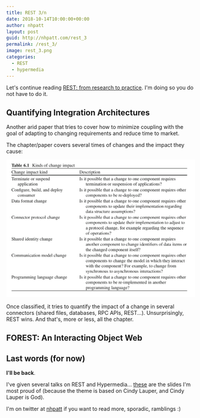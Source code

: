 ```yaml
---
title: REST 3/n
date: 2018-10-14T10:00:00+00:00
author: nhpatt
layout: post
guid: http://nhpatt.com/rest_3
permalink: /rest_3/
image: rest_3.png
categories:
  - REST
  - hypermedia
---
```


Let's continue reading [REST: from research to practice](https://www.goodreads.com/book/show/11865715-rest). I'm doing so you do not have to do it.

## Quantifying Integration Architectures

Another arid paper that tries to cover how to minimize coupling with the goal of adapting to changing requirements and reduce time to market.

The chapter/paper covers several times of changes and the impact they cause:

![changes](../images/rest_3_changes.png)

Once classified, it tries to quantify the impact of a change in several connectors (shared files, databases, RPC APIs, REST...). Unsurprisingly, REST wins. And that's, more or less, all the chapter.

## FOREST: An Interacting Object Web

## Last words (for now)

**I'll be back**.

I've given several talks on REST and Hypermedia... [these](https://docs.google.com/presentation/d/1xXB2HH0P-h2fpPxKN28gYSH8cyitH85akiJNCBErQKk/edit?usp=sharing) are the slides I'm most proud of (because the theme is based on Cindy Lauper, and Cindy Lauper is God).

I'm on twitter at [nhpatt](https://twitter.com/nhpatt) if you want to read more, sporadic, ramblings :)